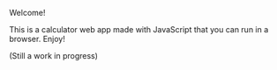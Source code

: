 Welcome!

This is a calculator web app made with JavaScript that you can run in a browser. Enjoy!

(Still a work in progress)
